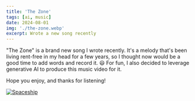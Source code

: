 ```yaml
---
title: 'The Zone'
tags: [ai, music]
date: 2024-08-01
img: './the-zone.webp'
excerpt: Wrote a new song recently
---
```


"The Zone" is a brand new song I wrote recently. It's a melody that's been living rent-free in my head for a few years, so I thought now would be a good time to add words and record it. 😃 For fun, I also decided to leverage generative AI to produce this music video for it.

Hope you enjoy, and thanks for listening!

[![Spaceship](https://img.youtube.com/vi/ZpHLlmkELMQ/0.jpg)](https://www.youtube.com/watch?v=ZpHLlmkELMQ 'The Zone')
